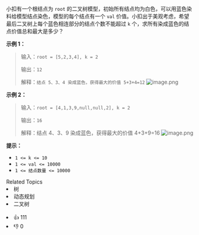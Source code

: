 小扣有一个根结点为 `root` 的二叉树模型，初始所有结点均为白色，可以用蓝色染料给模型结点染色，模型的每个结点有一个 `val` 价值。小扣出于美观考虑，希望最后二叉树上每个蓝色相连部分的结点个数不能超过 `k` 个，求所有染成蓝色的结点价值总和最大是多少？

**示例 1：**

> 输入：`root = [5,2,3,4], k = 2`
>
> 输出：`12`
>
> 解释：`结点 5、3、4 染成蓝色，获得最大的价值 5+3+4=12`
> ![image.png](https://pic.leetcode-cn.com/1616126267-BqaCRj-image.png)

**示例 2：**

> 输入：`root = [4,1,3,9,null,null,2], k = 2`
>
> 输出：`16`
>
> 解释：结点 4、3、9 染成蓝色，获得最大的价值 4+3+9=16
> ![image.png](https://pic.leetcode-cn.com/1616126301-gJbhba-image.png)

**提示：**
+ `1 <= k <= 10`
+ `1 <= val <= 10000`
+ `1 <= 结点数量 <= 10000`

<div><div>Related Topics</div><div><li>树</li><li>动态规划</li><li>二叉树</li></div></div><br><div><li>👍 111</li><li>👎 0</li></div>